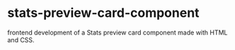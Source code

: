 # stats-preview-card-component
frontend development of a Stats preview card component made with HTML and CSS. 
